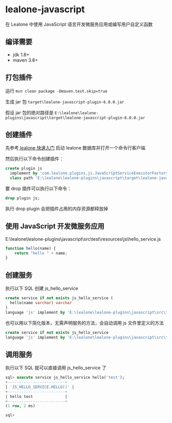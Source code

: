# lealone-javascript

在 Lealone 中使用 JavaScript 语言开发微服务应用或编写用户自定义函数


## 编译需要

* jdk 1.8+
* maven 3.8+


## 打包插件

运行 `mvn clean package -Dmaven.test.skip=true`

生成 jar 包 `target\lealone-javascript-plugin-6.0.0.jar`

假设 jar 包的绝对路径是 `E:\lealone\lealone-plugins\javascript\target\lealone-javascript-plugin-6.0.0.jar`


## 创建插件

先参考[ lealone 快速入门](https://github.com/lealone/Lealone-Docs/blob/master/应用文档/Lealone数据库快速入门.md) 启动 lealone 数据库并打开一个命令行客户端

然后执行以下命令创建插件：

```sql
create plugin js
  implement by 'com.lealone.plugins.js.JavaScriptServiceExecutorFactory' 
  class path 'E:\lealone\lealone-plugins\javascript\target\lealone-javascript-plugin-6.0.0.jar';
```

要 drop 插件可以执行以下命令：

```sql
drop plugin js;
```

执行 drop plugin 会把插件占用的内存资源都释放掉



## 使用 JavaScript 开发微服务应用

E:\lealone\lealone-plugins\javascript\src\test\resources\js\hello_service.js

```JavaScript
function hello(name) {
    return "hello " + name;
}
```


## 创建服务

执行以下 SQL 创建 js_hello_service

```sql
create service if not exists js_hello_service (
  hello(name varchar) varchar
)
language 'js' implement by 'E:\lealone\lealone-plugins\javascript\src\test\resources\js\hello_service.js';
```

也可以用以下简化版本，无需声明服务的方法，会自动调用 js 文件里定义的方法

```sql
create service if not exists js_hello_service
language 'js' implement by 'E:\lealone\lealone-plugins\javascript\src\test\resources\js\hello_service.js';
```


## 调用服务

执行以下 SQL 就可以直接调用 js_hello_service 了

```sql
sql> execute service js_hello_service hello('test');
+-------------------------+
| 'JS_HELLO_SERVICE.HELLO()' |
+-------------------------+
| hello test              |
+-------------------------+
(1 row, 2 ms)

sql>
```

